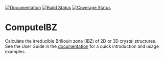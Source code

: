 [![Documentation](https://img.shields.io/badge/docs-dev-blue.svg)](
https://jerjorg.github.io/ComputeIBZ.jl/)
[![Build Status](
https://travis-ci.com/jerjorg/ComputeIBZ.jl.svg?branch=master)](
https://travis-ci.com/jerjorg/ComputeIBZ.jl)
[![Coverage Status](
https://coveralls.io/repos/github/jerjorg/ComputeIBZ.jl/badge.svg?branch=master)](
https://coveralls.io/github/jerjorg/ComputeIBZ.jl?branch=master)

# ComputeIBZ
Calculate the irreducible Brillouin zone (IBZ) of 2D or 3D crystal structures.
See the User Guide in the [documentation](https://jerjorg.github.io/IBZ.jl/)
for a quick introduction and usage examples.
